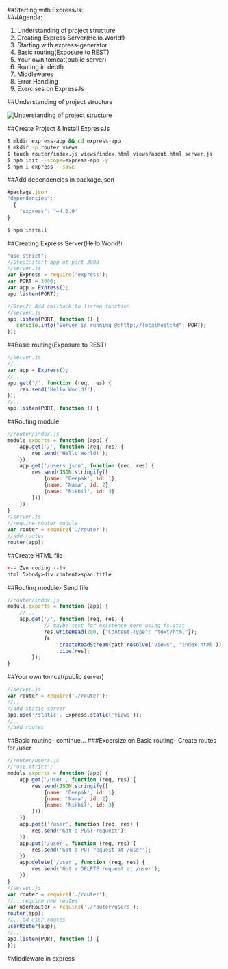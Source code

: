 ##Starting with ExpressJs:  
###Agenda: 
1.  Understanding of project structure
2.  Creating Express Server(Hello.World!)
3.  Starting with express-generator
4.  Basic routing(Exposure to REST)
5.  Your own tomcat(public server)
6.  Routing in depth
7.  Middlewares
8.  Error Handling
9.  Exercises on ExpressJs

##Understanding of project structure

![Understanding of project structure](https://raw.githubusercontent.com/deepakshrma/starting-with-npm-express-rest-api/master/basics-of-express/images/understanding-of-project-structure.png)

##Create Project & Install ExpressJs
```bash
$ mkdir express-app && cd express-app
$ mkdir -p router views
$ touch router/index.js views/index.html views/about.html server.js
$ npm init --scope=express-app -y
$ npm i express --save
```
##Add dependencies in package.json
```js
#package.json
"dependencies":
  {
    "express": "~4.0.0"
}
```
```bash
$ npm install
```
##Creating Express Server(Hello.World!)
```js
"use strict";
//Step1:start app at port 3000
//server.js
var Express = require('express');
var PORT = 3000;
var app = Express();
app.listen(PORT);
```
```js
//Step2: Add callback to listen function
//server.js
app.listen(PORT, function () {
   console.info("Server is running @:http://localhost:%d", PORT);
});
```
##Basic routing(Exposure to REST)
```js
//server.js
//...
var app = Express();
//...
app.get('/', function (req, res) {
    res.send('Hello World!');
});
//...
app.listen(PORT, function () {
```
##Routing module
```js
//router/index.js
module.exports = function (app) {
    app.get('/', function (req, res) {
        res.send('Hello World!');
    });
    app.get('/users.json', function (req, res) {
        res.send(JSON.stringify([
            {name: 'Deepak', id: 1},
            {name: 'Nama', id: 2},
            {name: 'Nikhil', id: 3}
        ]));
    });
}
//server.js
//require router module
var router = require('./router'); 
//add routes
router(app);
```

##Create HTML file
```html
<-- Zen coding --!> 
html:5>body>div.content>span.title
```
##Routing module- Send file
```js
//router/index.js
module.exports = function (app) {
    //...
    app.get('/', function (req, res) {
            // maybe test for existence here using fs.stat
            res.writeHead(200, {"Content-Type": "text/html"});
            fs
                .createReadStream(path.resolve('views', 'index.html'))
                .pipe(res);
        });
}
```
##Your own tomcat(public server)
```js
//server.js
var router = require('./router');
//..
//add static server
app.use('/static', Express.static('views'));
//..
//add routes
```
##Basic routing- continue...
###Excersize on Basic routing- Create routes for /user
```js
//router/users.js
//"use strict";
module.exports = function (app) {
    app.get('/user', function (req, res) {
        res.send(JSON.stringify([
            {name: 'Deepak', id: 1},
            {name: 'Nama', id: 2},
            {name: 'Nikhil', id: 3}
        ]));
    });
    app.post('/user', function (req, res) {
        res.send('Got a POST request');
    });
    app.put('/user', function (req, res) {
        res.send('Got a PUT request at /user');
    });
    app.delete('/user', function (req, res) {
        res.send('Got a DELETE request at /user');
    });
}
//server.js
var router = require('./router');
//...require new routes
var userRouter = require('./router/users');
router(app);
//...ad user routes
userRouter(app);
//...
app.listen(PORT, function () {
});
```
#Middleware in express
